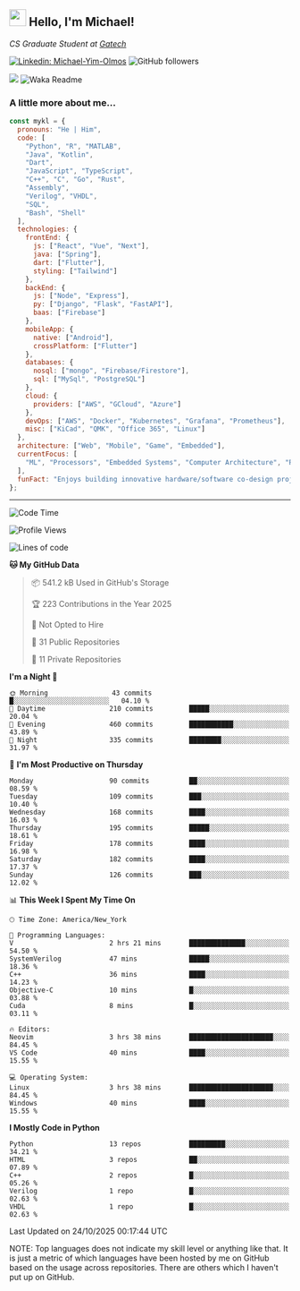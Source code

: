 <h2><img src="https://emojis.slackmojis.com/emojis/images/1531849430/4246/blob-sunglasses.gif?1531849430" width="30"/> Hello, I'm Michael!</h2>
<p><em>CS Graduate Student at <a href="https://www.gatech.edu/">Gatech</em></p>

[![Linkedin: Michael-Yim-Olmos](https://img.shields.io/badge/-mykl-blue?style=flat-square&logo=Linkedin&logoColor=white&link=https://www.linkedin.com/in/michael-yim-olmos/)](https://www.linkedin.com/in/michael-yim-olmos/)
![GitHub followers](https://img.shields.io/github/followers/MyKl-Y?label=Follow&style=social)
<!--[![website](https://img.shields.io/badge/Website-46a2f1.svg?&style=flat-square&logo=Google-Chrome&logoColor=white&link=https://anmolsingh.me/)](https://anmolsingh.me/)-->
![](https://visitor-badge.glitch.me/badge?page_id=anmol098.anmol098)
![Waka Readme](https://github.com/anmol098/anmol098/workflows/Waka%20Readme/badge.svg)

<!--👇 Hit in your console or terminal to connect with me.

```bash
npx anmol
```
**👆 This command line tool can be found at [npx anmol](https://github.com/anmol098/npx_card)**-->

### A little more about me...  

```javascript
const mykl = {
  pronouns: "He | Him",
  code: [
    "Python", "R", "MATLAB",
    "Java", "Kotlin",
    "Dart",
    "JavaScript", "TypeScript",
    "C++", "C", "Go", "Rust",
    "Assembly",
    "Verilog", "VHDL",
    "SQL",
    "Bash", "Shell"
  ],
  technologies: {
    frontEnd: {
      js: ["React", "Vue", "Next"],
      java: ["Spring"],
      dart: ["Flutter"],
      styling: ["Tailwind"]
    },
    backEnd: {
      js: ["Node", "Express"],
      py: ["Django", "Flask", "FastAPI"],
      baas: ["Firebase"]
    },
    mobileApp: {
      native: ["Android"],
      crossPlatform: ["Flutter"]
    },
    databases: {
      nosql: ["mongo", "Firebase/Firestore"],
      sql: ["MySql", "PostgreSQL"]
    },
    cloud: {
      providers: ["AWS", "GCloud", "Azure"]
    },
    devOps: ["AWS", "Docker", "Kubernetes", "Grafana", "Prometheus"],
    misc: ["KiCad", "QMK", "Office 365", "Linux"]
  },
  architecture: ["Web", "Mobile", "Game", "Embedded"],
  currentFocus: [
    "ML", "Processors", "Embedded Systems", "Computer Architecture", "Robotics", "RISC-V", "Hardware", "Data Science", "HPC"
  ],
  funFact: "Enjoys building innovative hardware/software co-design projects and exploring robotics."
};

```

---
<!--START_SECTION:waka-->
![Code Time](http://img.shields.io/badge/Code%20Time-571%20hrs%2052%20mins-blue)

![Profile Views](http://img.shields.io/badge/Profile%20Views-0-blue)

![Lines of code](https://img.shields.io/badge/From%20Hello%20World%20I%27ve%20Written-19.1%20million%20lines%20of%20code-blue)

**🐱 My GitHub Data** 

> 📦 541.2 kB Used in GitHub's Storage 
 > 
> 🏆 223 Contributions in the Year 2025
 > 
> 🚫 Not Opted to Hire
 > 
> 📜 31 Public Repositories 
 > 
> 🔑 11 Private Repositories 
 > 
**I'm a Night 🦉** 

```text
🌞 Morning                43 commits          █░░░░░░░░░░░░░░░░░░░░░░░░   04.10 % 
🌆 Daytime                210 commits         █████░░░░░░░░░░░░░░░░░░░░   20.04 % 
🌃 Evening                460 commits         ███████████░░░░░░░░░░░░░░   43.89 % 
🌙 Night                  335 commits         ████████░░░░░░░░░░░░░░░░░   31.97 % 
```
📅 **I'm Most Productive on Thursday** 

```text
Monday                   90 commits          ██░░░░░░░░░░░░░░░░░░░░░░░   08.59 % 
Tuesday                  109 commits         ███░░░░░░░░░░░░░░░░░░░░░░   10.40 % 
Wednesday                168 commits         ████░░░░░░░░░░░░░░░░░░░░░   16.03 % 
Thursday                 195 commits         █████░░░░░░░░░░░░░░░░░░░░   18.61 % 
Friday                   178 commits         ████░░░░░░░░░░░░░░░░░░░░░   16.98 % 
Saturday                 182 commits         ████░░░░░░░░░░░░░░░░░░░░░   17.37 % 
Sunday                   126 commits         ███░░░░░░░░░░░░░░░░░░░░░░   12.02 % 
```


📊 **This Week I Spent My Time On** 

```text
🕑︎ Time Zone: America/New_York

💬 Programming Languages: 
V                        2 hrs 21 mins       ██████████████░░░░░░░░░░░   54.50 % 
SystemVerilog            47 mins             █████░░░░░░░░░░░░░░░░░░░░   18.36 % 
C++                      36 mins             ████░░░░░░░░░░░░░░░░░░░░░   14.23 % 
Objective-C              10 mins             █░░░░░░░░░░░░░░░░░░░░░░░░   03.88 % 
Cuda                     8 mins              █░░░░░░░░░░░░░░░░░░░░░░░░   03.11 % 

🔥 Editors: 
Neovim                   3 hrs 38 mins       █████████████████████░░░░   84.45 % 
VS Code                  40 mins             ████░░░░░░░░░░░░░░░░░░░░░   15.55 % 

💻 Operating System: 
Linux                    3 hrs 38 mins       █████████████████████░░░░   84.45 % 
Windows                  40 mins             ████░░░░░░░░░░░░░░░░░░░░░   15.55 % 
```

**I Mostly Code in Python** 

```text
Python                   13 repos            █████████░░░░░░░░░░░░░░░░   34.21 % 
HTML                     3 repos             ██░░░░░░░░░░░░░░░░░░░░░░░   07.89 % 
C++                      2 repos             █░░░░░░░░░░░░░░░░░░░░░░░░   05.26 % 
Verilog                  1 repo              █░░░░░░░░░░░░░░░░░░░░░░░░   02.63 % 
VHDL                     1 repo              █░░░░░░░░░░░░░░░░░░░░░░░░   02.63 % 
```




 Last Updated on 24/10/2025 00:17:44 UTC
<!--END_SECTION:waka-->

NOTE: Top languages does not indicate my skill level or anything like that. It is just a metric of which languages have been hosted by me on GitHub based on the usage across repositories. There are others which I haven't put up on GitHub.
